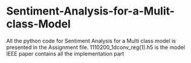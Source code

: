# Sentiment-Analysis-for-a-Mulit-class-Model
All the python code for Sentiment Analysis for a Multi class model is presented in the Assignment file.
1110200_1dconv_reg(1).h5 is the model 
IEEE paper contains all the implementation part 
